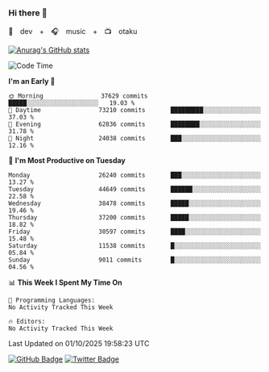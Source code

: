 ### Hi there 👋

🚀　dev　+　🎧　music　+　📺　otaku


[![Anurag's GitHub stats](https://github-readme-stats.vercel.app/api?username=koheitasaka&count_private=true&show_icons=true&theme=monokai)](https://github.com/koheitasaka/github-readme-stats)

<!--START_SECTION:waka-->
![Code Time](http://img.shields.io/badge/Code%20Time-1%2C161%20hrs%2023%20mins-blue)

**I'm an Early 🐤** 

```text
🌞 Morning                37629 commits       █████░░░░░░░░░░░░░░░░░░░░   19.03 % 
🌆 Daytime                73210 commits       █████████░░░░░░░░░░░░░░░░   37.03 % 
🌃 Evening                62836 commits       ████████░░░░░░░░░░░░░░░░░   31.78 % 
🌙 Night                  24038 commits       ███░░░░░░░░░░░░░░░░░░░░░░   12.16 % 
```
📅 **I'm Most Productive on Tuesday** 

```text
Monday                   26240 commits       ███░░░░░░░░░░░░░░░░░░░░░░   13.27 % 
Tuesday                  44649 commits       ██████░░░░░░░░░░░░░░░░░░░   22.58 % 
Wednesday                38478 commits       █████░░░░░░░░░░░░░░░░░░░░   19.46 % 
Thursday                 37200 commits       █████░░░░░░░░░░░░░░░░░░░░   18.82 % 
Friday                   30597 commits       ████░░░░░░░░░░░░░░░░░░░░░   15.48 % 
Saturday                 11538 commits       █░░░░░░░░░░░░░░░░░░░░░░░░   05.84 % 
Sunday                   9011 commits        █░░░░░░░░░░░░░░░░░░░░░░░░   04.56 % 
```


📊 **This Week I Spent My Time On** 

```text
💬 Programming Languages: 
No Activity Tracked This Week

🔥 Editors: 
No Activity Tracked This Week
```


 Last Updated on 01/10/2025 19:58:23 UTC
<!--END_SECTION:waka-->

[![GitHub Badge](https://img.shields.io/badge/GitHub-100000?style=for-the-badge&logo=github&logoColor=white)](https://github.com/koheitasaka)
[![Twitter Badge](https://img.shields.io/badge/Twitter-1DA1F2?style=for-the-badge&logo=twitter&logoColor=white)](https://twitter.com/sleep_asleep_)
